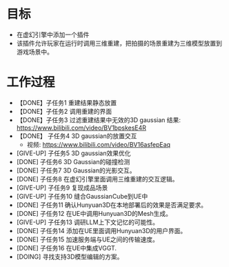 
# 目标
- 在虚幻引擎中添加一个插件
- 该插件允许玩家在运行时调用三维重建，把拍摄的场景重建为三维模型放置到游戏场景中。

# 工作过程
- 【DONE】子任务1 重建结果静态放置
- 【DONE】子任务2 调用重建的界面
- 【DONE】子任务3 过滤重建结果中无效的3D gaussian
	结果: https://www.bilibili.com/video/BV1bpskesE4R
- 【DONE】 子任务4 3D gaussian的放置交互
	- 视频: https://www.bilibili.com/video/BV16asfepEaq
- [GIVE-UP] 子任务5 3D gaussian效果优化
- [DONE] 子任务6 3D Gaussian的碰撞检测
- [DONE] 子任务7 3D Gaussian的光影交互。
- [DONE] 子任务8 在虚幻引擎里面调用三维重建的交互逻辑。
- [GIVE-UP] 子任务9 复现成品场景
- [GIVE-UP] 子任务10 缝合GaussianCube到UE中
- [DONE] 子任务11 确认Hunyuan3D在本地部署后的效果是否满足要求。
- [DONE] 子任务12 在UE中调用Hunyuan3D的Mesh生成。
- [GIVE-UP] 子任务13 调研LLM上下文记忆的可能性。
- [DONE] 子任务14 添加在UE里面调用Hunyuan3D的用户界面。
- [DONE] 子任务15 加速服务端与UE之间的传输速度。
- [DONE] 子任务16 在UE中集成VGGT.
- [DOING] 寻找支持3D模型编辑的方案。